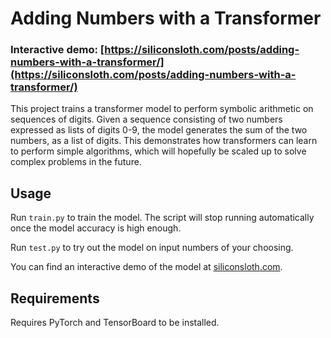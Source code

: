 # Adding Numbers with a Transformer

### Interactive demo: [https://siliconsloth.com/posts/adding-numbers-with-a-transformer/](https://siliconsloth.com/posts/adding-numbers-with-a-transformer/)

This project trains a transformer model to perform symbolic arithmetic on sequences of digits.
Given a sequence consisting of two numbers expressed as lists of digits 0-9, the model generates
the sum of the two numbers, as a list of digits. This demonstrates how transformers can learn
to perform simple algorithms, which will hopefully be scaled up to solve complex problems in the future.

## Usage

Run `train.py` to train the model. The script will stop running automatically once the model accuracy is high enough.

Run `test.py` to try out the model on input numbers of your choosing.

You can find an interactive demo of the model at [siliconsloth.com](https://siliconsloth.com/posts/adding-numbers-with-a-transformer/).

## Requirements

Requires PyTorch and TensorBoard to be installed.